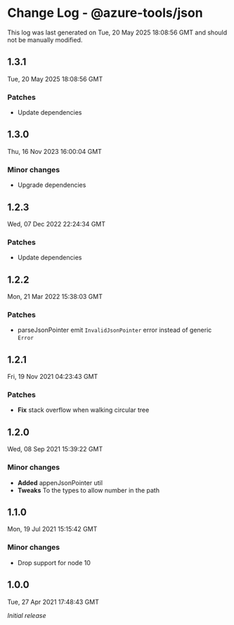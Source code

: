 # Change Log - @azure-tools/json

This log was last generated on Tue, 20 May 2025 18:08:56 GMT and should not be manually modified.

## 1.3.1
Tue, 20 May 2025 18:08:56 GMT

### Patches

- Update dependencies

## 1.3.0
Thu, 16 Nov 2023 16:00:04 GMT

### Minor changes

- Upgrade dependencies

## 1.2.3
Wed, 07 Dec 2022 22:24:34 GMT

### Patches

- Update dependencies

## 1.2.2
Mon, 21 Mar 2022 15:38:03 GMT

### Patches

- parseJsonPointer emit `InvalidJsonPointer` error instead of generic `Error`

## 1.2.1
Fri, 19 Nov 2021 04:23:43 GMT

### Patches

- **Fix** stack overflow when walking circular tree

## 1.2.0
Wed, 08 Sep 2021 15:39:22 GMT

### Minor changes

- **Added** appenJsonPointer util
- **Tweaks** To the types to allow number in the path

## 1.1.0
Mon, 19 Jul 2021 15:15:42 GMT

### Minor changes

- Drop support for node 10

## 1.0.0
Tue, 27 Apr 2021 17:48:43 GMT

_Initial release_


